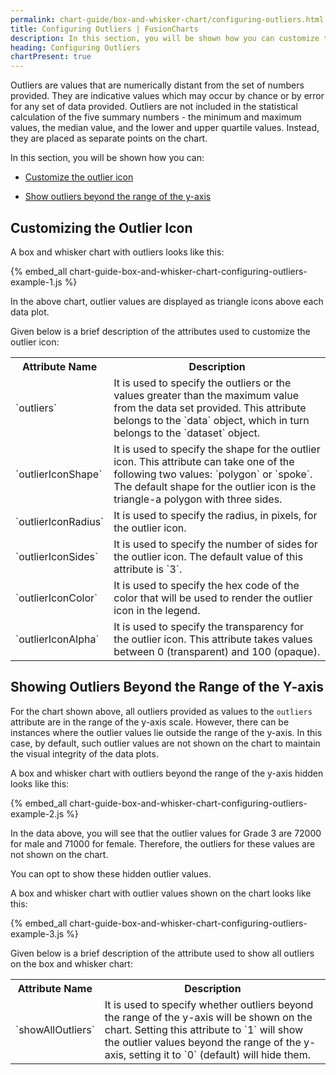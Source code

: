```yaml
---
permalink: chart-guide/box-and-whisker-chart/configuring-outliers.html
title: Configuring Outliers | FusionCharts
description: In this section, you will be shown how you can customize the outlier icon and show outliers beyond the range of the y-axis.
heading: Configuring Outliers
chartPresent: true
---
```


Outliers are values that are numerically distant from the set of numbers provided. They are indicative values which may occur by chance or by error for any set of data provided. Outliers are not included in the statistical calculation of the five summary numbers - the minimum and maximum values, the median value, and the lower and upper quartile values. Instead, they are placed as separate points on the chart.

In this section, you will be shown how you can:

* <a href="/chart-guide/box-and-whisker-chart/configuring-outliers.html#customizing-the-outlier-icon">Customize the outlier icon</a>

* <a href="/chart-guide/box-and-whisker-chart/configuring-outliers.html#showing-outliers-beyond-the-range-of-the-y-axis">Show outliers beyond the range of the y-axis</a>

## Customizing the Outlier Icon

A box and whisker chart with outliers looks like this:

{% embed_all chart-guide-box-and-whisker-chart-configuring-outliers-example-1.js %}

In the above chart, outlier values are displayed as triangle icons above each data plot.

Given below is a brief description of the attributes used to customize the outlier icon:

<table>
  <tr>
    <th>Attribute Name</th>
    <th>Description</th>
  </tr>
  <tr>
    <td>`outliers`</td>
    <td>It is used to specify the outliers or the values greater than the maximum value from the data set provided. This attribute belongs to the `data` object, which in turn belongs to the `dataset` object.</td>
  </tr>
  <tr>
    <td>`outlierIconShape`</td>
    <td>It is used to specify the shape for the outlier icon. This attribute can take one of the following two values: `polygon` or `spoke`.  The default shape for the outlier icon is the triangle-a polygon with three sides.</td>
  </tr>
  <tr>
    <td>`outlierIconRadius`</td>
    <td>It is used to specify the radius, in pixels, for the outlier icon.</td>
  </tr>
  <tr>
    <td>`outlierIconSides`</td>
    <td>It is used to specify the number of sides for the outlier icon. The default value of this attribute is `3`.</td>
  </tr>
  <tr>
    <td>`outlierIconColor`</td>
    <td>It is used to specify the hex code of the color that will be used to render the outlier icon in the legend.</td>
  </tr>
  <tr>
    <td>`outlierIconAlpha`</td>
    <td>It is used to specify the transparency for the outlier icon. This attribute takes values between 0 (transparent) and 100 (opaque).</td>
  </tr>
</table>


## Showing Outliers Beyond the Range of the Y-axis

For the chart shown above, all outliers provided as values to the `outliers` attribute are in the range of the y-axis scale. However, there can be instances where the outlier values lie outside the range of the y-axis. In this case, by default, such outlier values are not shown on the chart to maintain the visual integrity of the data plots.

A box and whisker chart with outliers beyond the range of the y-axis hidden looks like this:

{% embed_all chart-guide-box-and-whisker-chart-configuring-outliers-example-2.js %}


In the data above, you will see that the outlier values for Grade 3 are 72000 for male and 71000 for female. Therefore, the outliers for these values are not shown on the chart.

You can opt to show these hidden outlier values.

A box and whisker chart with outlier values shown on the chart looks like this:

{% embed_all chart-guide-box-and-whisker-chart-configuring-outliers-example-3.js %}

Given below is a brief description of the attribute used to show all outliers on the box and whisker chart:

<table>
  <tr>
    <th>Attribute Name</th>
    <th>Description</th>
  </tr>
  <tr>
    <td>`showAllOutliers`</td>
    <td>It is used to specify whether outliers beyond the range of the y-axis will be shown on the chart. Setting this attribute to `1` will show the outlier values beyond the range of the y-axis, setting it to `0` (default) will hide them.</td>
  </tr>
</table>
